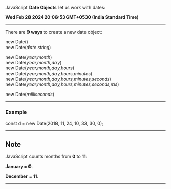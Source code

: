 JavaScript **Date Objects** let us work with dates:

**Wed Feb 28 2024 20:06:53 GMT+0530 (India Standard Time)**

---------

There are **9 ways** to create a new date object:

new Date()  
new Date(_date string_)  
  
new Date(_year,month_)  
new Date(_year,month,day_)  
new Date(_year,month,day,hours_)  
new Date(_year,month,day,hours,minutes_)  
new Date(_year,month,day,hours,minutes,seconds_)  
new Date(_year,month,day,hours,minutes,seconds,ms_)  
  
new Date(_milliseconds_)


--------


### Example

const d = new Date(2018, 11, 24, 10, 33, 30, 0);


-------------


## Note

JavaScript counts months from **0** to **11**:

**January = 0**.

**December = 11**.


----------


